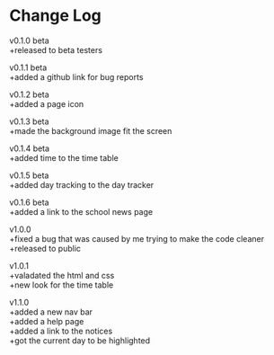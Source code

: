 <h1>Change Log</h1>

v0.1.0 beta <br>
+released to beta testers

v0.1.1 beta <br>
+added a github link for bug reports

v0.1.2 beta <br>
+added a page icon

v0.1.3 beta <br>
+made the background image fit the screen

v0.1.4 beta <br>
+added time to the time table

v0.1.5 beta <br>
+added day tracking to the day tracker 

v0.1.6 beta <br>
+added a link to the school news page

v1.0.0 <br>
+fixed a bug that was caused by me trying to make the code cleaner <br>
+released to public

v1.0.1 <br>
+valadated the html and css <br>
+new look for the time table

v1.1.0 <br>
+added a new nav bar <br>
+added a help page <br>
+added a link to the notices <br>
+got the current day to be highlighted
